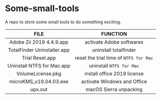# Some-small-tools

A repo to store some small tools to do something exciting.

FILE | FUNCTION
:-: | :-: 
Adobe Zii 2019 4.4.9.app | activate Adobe softwares
TotalFinder Uninstaller.app | uninstall totalfinder
Trial Reset.app | reset the trial time of `NTFS for Mac`
Uninstall NTFS for Mac.app | uninstall `NTFS for Mac`
VolumeLicense.pkg | install office 2019 license
microKMS_v19.04.03.exe | activate Windows and Office
upx.out | macOS Sierra unpacking

